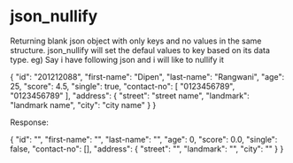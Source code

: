 # json_nullify
Returning blank json object with only keys and no values in the same structure.
json_nullify will set the defaul values to key based on its data type.
eg) Say i have following json and i will like to nullify it

{
	"id": "201212088",
	"first-name": "Dipen",
	"last-name": "Rangwani",
	"age": 25,
	"score": 4.5,
	"single": true,
	"contact-no": [
		"0123456789",
		"0123456789"
	],
	"address": {
		"street": "street name",
		"landmark": "landmark name",
		"city": "city name"
	}
}

Response:

{
	"id": "",
	"first-name": "",
	"last-name": "",
	"age": 0,
	"score": 0.0,
	"single": false,
	"contact-no": [],
	"address": {
		"street": "",
		"landmark": "",
		"city": ""
	}
}
